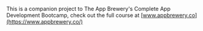 This is a companion project to The App Brewery's Complete App Development Bootcamp, check out the full course at [www.appbrewery.co](https://www.appbrewery.co/)

